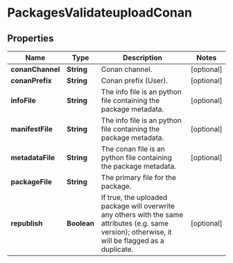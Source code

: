 
# PackagesValidateuploadConan

## Properties
Name | Type | Description | Notes
------------ | ------------- | ------------- | -------------
**conanChannel** | **String** | Conan channel. |  [optional]
**conanPrefix** | **String** | Conan prefix (User). |  [optional]
**infoFile** | **String** | The info file is an python file containing the package metadata. |  [optional]
**manifestFile** | **String** | The info file is an python file containing the package metadata. |  [optional]
**metadataFile** | **String** | The conan file is an python file containing the package metadata. |  [optional]
**packageFile** | **String** | The primary file for the package. | 
**republish** | **Boolean** | If true, the uploaded package will overwrite any others with the same attributes (e.g. same version); otherwise, it will be flagged as a duplicate. |  [optional]



